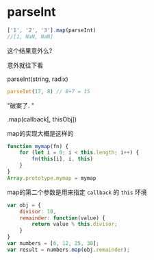<!--
Created: Mon Aug 26 2019 15:20:05 GMT+0800 (China Standard Time)
Modified: Mon Aug 26 2019 15:20:05 GMT+0800 (China Standard Time)
-->
#  parseInt

``` js
['1', '2', '3'].map(parseInt)
//[1, NaN, NaN]
```

这个结果意外么? 

意外就往下看

parseInt(string, radix)

``` js
parseInt(17, 8) // 8+7 = 15
```

"破案了. "

.map(callback[, thisObj])

map的实现大概是这样的

``` js
function mymap(fn) {
    for (let i = 0; i < this.length; i++) {
        fn(this[i], i, this)
    }
}
Array.prototype.mymap = mymap
```

map的第二个参数是用来指定 `callback` 的 `this` 环境

``` js
var obj = {
    divisor: 10,
    remainder: function(value) {
        return value % this.divisor;
    }
}
var numbers = [6, 12, 25, 30];
var result = numbers.map(obj.remainder);
```

